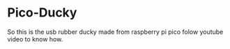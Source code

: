 # Pico-Ducky
So this is the usb rubber ducky made from raspberry pi pico 
folow youtube video to know how.
